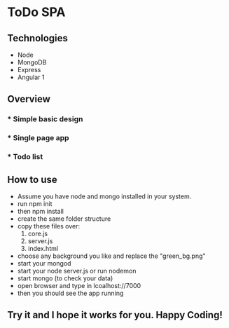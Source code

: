 # ToDo SPA
## Technologies
* Node
* MongoDB
* Express
* Angular 1

## Overview
### * Simple basic design
### * Single page app
### * Todo list

## How to use
* Assume you have node and mongo installed in your system.
* run npm init
* then npm install
* create the same folder structure
* copy these files over:
	1. core.js
	2. server.js
	3. index.html
* choose any background you like and replace the "green_bg.png"
* start your mongod
* start your node server.js or run nodemon
* start mongo (to check your data)
* open browser and type in lcoalhost://7000
* then you should see the app running

## Try it and I hope it works for you. Happy Coding!

